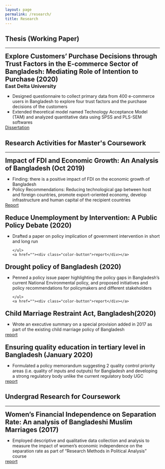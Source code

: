 ```yaml
---
layout: page
permalink: /research/
title: Research
---
```


<h2 style="font-weight:bold;">Thesis (Working Paper)</h2>
<hr>

<div style="margin-bottom:20px">
	<h2 style="margin:0">Explore Customers’ Purchase Decisions through Trust Factors in the E-commerce Sector of Bangladesh: Mediating Role of Intention to Purchase (2020)</h2>
	<h3 style="margin:0">East Delta University</h3>
	<ul style="list-style-type:square; margin-bottom:0">
		<li>Designed questionnaire to collect primary data from 400 e-commerce users in Bangladesh to explore four trust factors and the purchase decisions of the customers</li>
		<li>Extended  theoretical model named Technology Acceptance Model (TAM) and analyzed quantitative data using SPSS and PLS-SEM softwares</li>
	</ul>
	<a href="https://drive.google.com/file/d/1sEnZACcb0K12AtVqMmysDL-tC_isAt25/view?usp=sharing"><div class="color-button">Dissertation</div></a>
</div>

<h2 style="font-weight:bold;">Research Activities for Master's Coursework</h2>
<hr>

<div style="margin-bottom:20px">
	<h2 style="margin:0">Impact of FDI and Economic Growth: An Analysis of Bangladesh (Oct 2019)</h2>
	<ul style="list-style-type:square; margin-bottom:0">
		<li>Finding: there is a positive impact of FDI on the economic growth of Bangladesh</li>
		<li>Policy Recommendations: Reducing technological gap between host and foreign countries, promote export-oriented economy, develop infrastructure and human capital of the recipient countries</li>
	</ul>
	<a href="https://drive.google.com/file/d/1GJLCXD8ti3sQSp5YChBEsKEef8zy9TlC/view?usp=sharing"><div class="color-button">Report</div></a>
</div>

<div style="margin:20px 0">
	<h2 style="margin:0">Reduce Unemployment by Intervention: A Public Policy Debate (2020)</h2>
	<ul style="list-style-type:square; margin-bottom:0">
		<li>Drafted a paper on policy implication of government intervention in short and long run</li>
		
	</ul>
	<a href=""><div class="color-button">report</div></a>
</div>

<div style="margin:20px 0">
	<h2 style="margin:0">Drought policy of Bangladesh (2020)</h2>
	<ul style="list-style-type:square; margin-bottom:0">
		<li>Penned a policy issue paper highlighting the policy gaps in Bangladesh’s current National Environmental policy, and proposed initiatives and policy recommendations for policymakers and different stakeholders </li>
		
	</ul>
	<a href=""><div class="color-button">report</div></a>
</div>

<div style="margin:20px 0">
<h2 style="margin:0">Child Marriage Restraint Act, Bangladesh(2020)</h2>
<ul style="list-style-type:square; margin-bottom:0">
	<li>Wrote an executive summary on a special provision added in 2017 as part of the existing child marriage policy of Bangladesh</li>
	
</ul>
<a href=""><div class="color-button">report</div></a>
</div>

<div style="margin:20px 0">
<h2 style="margin:0">Ensuring quality education in tertiary level in Bangladesh (January 2020)</h2>
<ul style="list-style-type:square; margin-bottom:0">
	<li>Formulated a policy memorandum suggesting 2 quality control priority areas (i.e. quality of inputs and outputs) for Bangladesh and developing a strong regulatory body  unlike the current regulatory body UGC</li>
	
</ul>
<a href=""><div class="color-button">report</div></a>
</div>

<h2 style="font-weight:bold;"> Undergrad Research for Coursework</h2>
<hr>

<div>
<h2 style="margin:0">Women’s Financial Independence on Separation Rate: An analysis of Bangladeshi Muslim Marriages (2017)</h2>
<ul style="list-style-type:square; margin-bottom:0">
	<li>Employed descriptive and qualitative data collection and analysis to measure the impact of women’s economic independence on the separation rate as part of “Research Methods in Political Analysis” course</li>
	
</ul>
<a href=""><div class="color-button">report</div></a>
</div>
